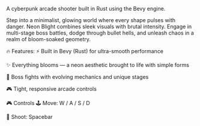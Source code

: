 A cyberpunk arcade shooter built in Rust using the Bevy engine.

Step into a minimalist, glowing world where every shape pulses with danger. Neon Blight combines sleek visuals with brutal intensity. Engage in multi-stage boss battles, dodge through bullet hells, and unleash chaos in a realm of bloom-soaked geometry.

🔥 Features:
⚡ Built in Bevy (Rust) for ultra-smooth performance

✨ Everything blooms — a neon aesthetic brought to life with simple forms

🧠 Boss fights with evolving mechanics and unique stages

🎮 Tight, responsive arcade controls

🎮 Controls
🕹️ Move: W / A / S / D

🚀 Shoot: Spacebar

